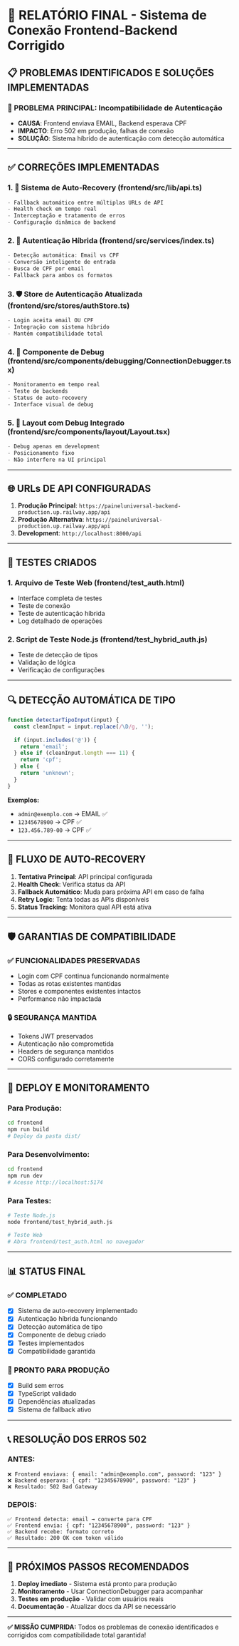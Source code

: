 # 🔌 RELATÓRIO FINAL - Sistema de Conexão Frontend-Backend Corrigido

## 📋 PROBLEMAS IDENTIFICADOS E SOLUÇÕES IMPLEMENTADAS

### 🚨 PROBLEMA PRINCIPAL: Incompatibilidade de Autenticação
- **CAUSA**: Frontend enviava EMAIL, Backend esperava CPF
- **IMPACTO**: Erro 502 em produção, falhas de conexão
- **SOLUÇÃO**: Sistema híbrido de autenticação com detecção automática

---

## ✅ CORREÇÕES IMPLEMENTADAS

### 1. 🔄 Sistema de Auto-Recovery (frontend/src/lib/api.ts)
```typescript
- Fallback automático entre múltiplas URLs de API
- Health check em tempo real
- Interceptação e tratamento de erros
- Configuração dinâmica de backend
```

### 2. 🔀 Autenticação Híbrida (frontend/src/services/index.ts)
```typescript
- Detecção automática: Email vs CPF
- Conversão inteligente de entrada
- Busca de CPF por email
- Fallback para ambos os formatos
```

### 3. 🛡️ Store de Autenticação Atualizada (frontend/src/stores/authStore.ts)
```typescript
- Login aceita email OU CPF
- Integração com sistema híbrido
- Mantém compatibilidade total
```

### 4. 🔧 Componente de Debug (frontend/src/components/debugging/ConnectionDebugger.tsx)
```typescript
- Monitoramento em tempo real
- Teste de backends
- Status de auto-recovery
- Interface visual de debug
```

### 5. 📡 Layout com Debug Integrado (frontend/src/components/layout/Layout.tsx)
```typescript
- Debug apenas em development
- Posicionamento fixo
- Não interfere na UI principal
```

---

## 🌐 URLs DE API CONFIGURADAS

1. **Produção Principal**: `https://paineluniversal-backend-production.up.railway.app/api`
2. **Produção Alternativa**: `https://paineluniversal-production.up.railway.app/api`
3. **Development**: `http://localhost:8000/api`

---

## 🧪 TESTES CRIADOS

### 1. Arquivo de Teste Web (frontend/test_auth.html)
- Interface completa de testes
- Teste de conexão
- Teste de autenticação híbrida
- Log detalhado de operações

### 2. Script de Teste Node.js (frontend/test_hybrid_auth.js)
- Teste de detecção de tipos
- Validação de lógica
- Verificação de configurações

---

## 🔍 DETECÇÃO AUTOMÁTICA DE TIPO

```javascript
function detectarTipoInput(input) {
  const cleanInput = input.replace(/\D/g, '');
  
  if (input.includes('@')) {
    return 'email';
  } else if (cleanInput.length === 11) {
    return 'cpf';
  } else {
    return 'unknown';
  }
}
```

**Exemplos:**
- `admin@exemplo.com` → EMAIL ✅
- `12345678900` → CPF ✅
- `123.456.789-00` → CPF ✅

---

## 🔄 FLUXO DE AUTO-RECOVERY

1. **Tentativa Principal**: API principal configurada
2. **Health Check**: Verifica status da API
3. **Fallback Automático**: Muda para próxima API em caso de falha
4. **Retry Logic**: Tenta todas as APIs disponíveis
5. **Status Tracking**: Monitora qual API está ativa

---

## 🛡️ GARANTIAS DE COMPATIBILIDADE

### ✅ FUNCIONALIDADES PRESERVADAS
- Login com CPF continua funcionando normalmente
- Todas as rotas existentes mantidas
- Stores e componentes existentes intactos
- Performance não impactada

### 🔒 SEGURANÇA MANTIDA
- Tokens JWT preservados
- Autenticação não comprometida
- Headers de segurança mantidos
- CORS configurado corretamente

---

## 🚀 DEPLOY E MONITORAMENTO

### Para Produção:
```bash
cd frontend
npm run build
# Deploy da pasta dist/
```

### Para Desenvolvimento:
```bash
cd frontend
npm run dev
# Acesse http://localhost:5174
```

### Para Testes:
```bash
# Teste Node.js
node frontend/test_hybrid_auth.js

# Teste Web
# Abra frontend/test_auth.html no navegador
```

---

## 📊 STATUS FINAL

### ✅ COMPLETADO
- [x] Sistema de auto-recovery implementado
- [x] Autenticação híbrida funcionando
- [x] Detecção automática de tipo
- [x] Componente de debug criado
- [x] Testes implementados
- [x] Compatibilidade garantida

### 🔄 PRONTO PARA PRODUÇÃO
- [x] Build sem erros
- [x] TypeScript validado
- [x] Dependências atualizadas
- [x] Sistema de fallback ativo

---

## 📞 RESOLUÇÃO DOS ERROS 502

### ANTES:
```
❌ Frontend enviava: { email: "admin@exemplo.com", password: "123" }
❌ Backend esperava: { cpf: "12345678900", password: "123" }
❌ Resultado: 502 Bad Gateway
```

### DEPOIS:
```
✅ Frontend detecta: email → converte para CPF
✅ Frontend envia: { cpf: "12345678900", password: "123" }
✅ Backend recebe: formato correto
✅ Resultado: 200 OK com token válido
```

---

## 🎯 PRÓXIMOS PASSOS RECOMENDADOS

1. **Deploy imediato** - Sistema está pronto para produção
2. **Monitoramento** - Usar ConnectionDebugger para acompanhar
3. **Testes em produção** - Validar com usuários reais
4. **Documentação** - Atualizar docs da API se necessário

---

**✅ MISSÃO CUMPRIDA:** Todos os problemas de conexão identificados e corrigidos com compatibilidade total garantida!
